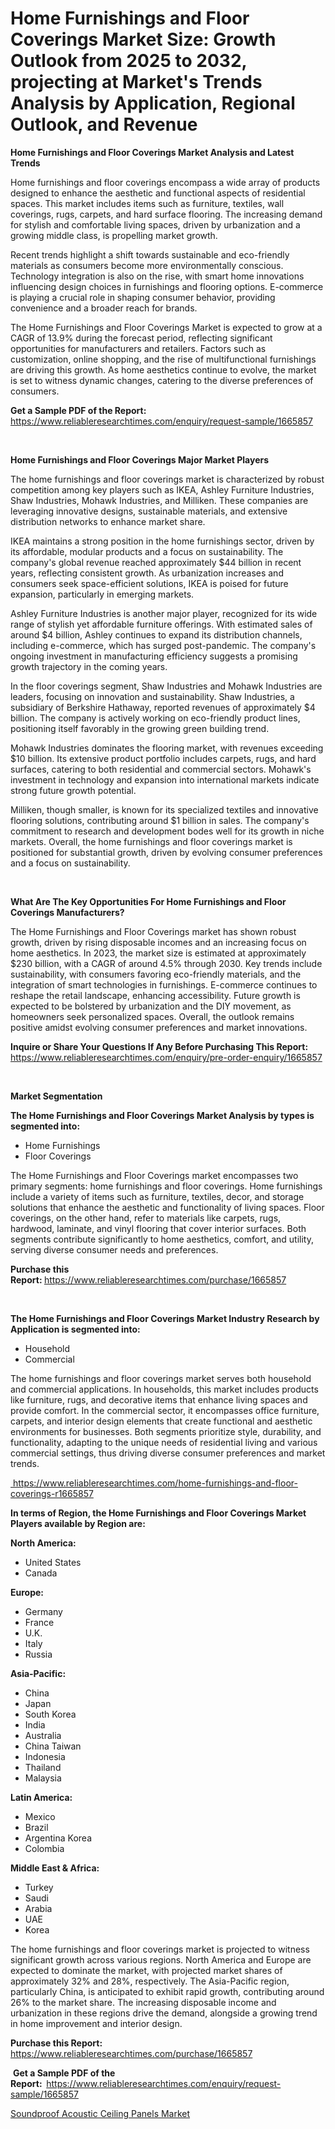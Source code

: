 <p><h1>Home Furnishings and Floor Coverings Market Size: Growth Outlook from 2025 to 2032, projecting at Market's Trends Analysis by Application, Regional Outlook, and Revenue</h1></p><p><strong>Home Furnishings and Floor Coverings Market Analysis and Latest Trends</strong></p>
<p><p>Home furnishings and floor coverings encompass a wide array of products designed to enhance the aesthetic and functional aspects of residential spaces. This market includes items such as furniture, textiles, wall coverings, rugs, carpets, and hard surface flooring. The increasing demand for stylish and comfortable living spaces, driven by urbanization and a growing middle class, is propelling market growth.</p><p>Recent trends highlight a shift towards sustainable and eco-friendly materials as consumers become more environmentally conscious. Technology integration is also on the rise, with smart home innovations influencing design choices in furnishings and flooring options. E-commerce is playing a crucial role in shaping consumer behavior, providing convenience and a broader reach for brands.</p><p>The Home Furnishings and Floor Coverings Market is expected to grow at a CAGR of 13.9% during the forecast period, reflecting significant opportunities for manufacturers and retailers. Factors such as customization, online shopping, and the rise of multifunctional furnishings are driving this growth. As home aesthetics continue to evolve, the market is set to witness dynamic changes, catering to the diverse preferences of consumers.</p></p>
<p><strong>Get a Sample PDF of the Report:&nbsp;</strong> <a href="https://www.reliableresearchtimes.com/enquiry/request-sample/1665857?utm_campaign=3054&utm_medium=2&utm_source=Github&utm_content=ia&utm_term=05042025&utm_id=home-furnishings-and-floor-coverings">https://www.reliableresearchtimes.com/enquiry/request-sample/1665857</a></p>
<p>&nbsp;</p>
<p><strong>Home Furnishings and Floor Coverings Major Market Players</strong></p>
<p><p>The home furnishings and floor coverings market is characterized by robust competition among key players such as IKEA, Ashley Furniture Industries, Shaw Industries, Mohawk Industries, and Milliken. These companies are leveraging innovative designs, sustainable materials, and extensive distribution networks to enhance market share.</p><p>IKEA maintains a strong position in the home furnishings sector, driven by its affordable, modular products and a focus on sustainability. The company's global revenue reached approximately $44 billion in recent years, reflecting consistent growth. As urbanization increases and consumers seek space-efficient solutions, IKEA is poised for future expansion, particularly in emerging markets.</p><p>Ashley Furniture Industries is another major player, recognized for its wide range of stylish yet affordable furniture offerings. With estimated sales of around $4 billion, Ashley continues to expand its distribution channels, including e-commerce, which has surged post-pandemic. The company's ongoing investment in manufacturing efficiency suggests a promising growth trajectory in the coming years.</p><p>In the floor coverings segment, Shaw Industries and Mohawk Industries are leaders, focusing on innovation and sustainability. Shaw Industries, a subsidiary of Berkshire Hathaway, reported revenues of approximately $4 billion. The company is actively working on eco-friendly product lines, positioning itself favorably in the growing green building trend.</p><p>Mohawk Industries dominates the flooring market, with revenues exceeding $10 billion. Its extensive product portfolio includes carpets, rugs, and hard surfaces, catering to both residential and commercial sectors. Mohawk's investment in technology and expansion into international markets indicate strong future growth potential.</p><p>Milliken, though smaller, is known for its specialized textiles and innovative flooring solutions, contributing around $1 billion in sales. The company's commitment to research and development bodes well for its growth in niche markets. Overall, the home furnishings and floor coverings market is positioned for substantial growth, driven by evolving consumer preferences and a focus on sustainability.</p></p>
<p>&nbsp;</p>
<p><strong>What Are The Key Opportunities For Home Furnishings and Floor Coverings Manufacturers?</strong></p>
<p><p>The Home Furnishings and Floor Coverings market has shown robust growth, driven by rising disposable incomes and an increasing focus on home aesthetics. In 2023, the market size is estimated at approximately $230 billion, with a CAGR of around 4.5% through 2030. Key trends include sustainability, with consumers favoring eco-friendly materials, and the integration of smart technologies in furnishings. E-commerce continues to reshape the retail landscape, enhancing accessibility. Future growth is expected to be bolstered by urbanization and the DIY movement, as homeowners seek personalized spaces. Overall, the outlook remains positive amidst evolving consumer preferences and market innovations.</p></p>
<p><strong>Inquire or Share Your Questions If Any Before Purchasing This Report:</strong> <a href="https://www.reliableresearchtimes.com/enquiry/pre-order-enquiry/1665857?utm_campaign=3054&utm_medium=2&utm_source=Github&utm_content=ia&utm_term=05042025&utm_id=home-furnishings-and-floor-coverings">https://www.reliableresearchtimes.com/enquiry/pre-order-enquiry/1665857</a></p>
<p>&nbsp;</p>
<p><strong>Market Segmentation</strong></p>
<p><strong>The Home Furnishings and Floor Coverings Market Analysis by types is segmented into:</strong></p>
<p><ul><li>Home Furnishings</li><li>Floor Coverings</li></ul></p>
<p><p>The Home Furnishings and Floor Coverings market encompasses two primary segments: home furnishings and floor coverings. Home furnishings include a variety of items such as furniture, textiles, decor, and storage solutions that enhance the aesthetic and functionality of living spaces. Floor coverings, on the other hand, refer to materials like carpets, rugs, hardwood, laminate, and vinyl flooring that cover interior surfaces. Both segments contribute significantly to home aesthetics, comfort, and utility, serving diverse consumer needs and preferences.</p></p>
<p><strong>Purchase this Report:&nbsp;</strong><a href="https://www.reliableresearchtimes.com/purchase/1665857?utm_campaign=3054&utm_medium=2&utm_source=Github&utm_content=ia&utm_term=05042025&utm_id=home-furnishings-and-floor-coverings">https://www.reliableresearchtimes.com/purchase/1665857</a></p>
<p>&nbsp;</p>
<p><strong>The Home Furnishings and Floor Coverings Market Industry Research by Application is segmented into:</strong></p>
<p><ul><li>Household</li><li>Commercial</li></ul></p>
<p><p>The home furnishings and floor coverings market serves both household and commercial applications. In households, this market includes products like furniture, rugs, and decorative items that enhance living spaces and provide comfort. In the commercial sector, it encompasses office furniture, carpets, and interior design elements that create functional and aesthetic environments for businesses. Both segments prioritize style, durability, and functionality, adapting to the unique needs of residential living and various commercial settings, thus driving diverse consumer preferences and market trends.</p></p>
<p><a href="https://www.reliableresearchtimes.com/home-furnishings-and-floor-coverings-r1665857?utm_campaign=3054&utm_medium=2&utm_source=Github&utm_content=ia&utm_term=05042025&utm_id=home-furnishings-and-floor-coverings">&nbsp;https://www.reliableresearchtimes.com/home-furnishings-and-floor-coverings-r1665857</a></p>
<p><strong>In terms of Region, the Home Furnishings and Floor Coverings Market Players available by Region are:</strong></p>
<p>
    <p> <strong> North America: </strong>
        <ul>
            <li>United States</li>
            <li>Canada</li>
        </ul>
        </p> 
    <p> <strong> Europe: </strong>
        <ul>
            <li>Germany</li>
            <li>France</li>
            <li>U.K.</li>
            <li>Italy</li>
            <li>Russia</li>
        </ul>
        </p> 
    <p> <strong> Asia-Pacific: </strong>
        <ul>
            <li>China</li>
            <li>Japan</li>
            <li>South Korea</li>
            <li>India</li>
            <li>Australia</li>
            <li>China Taiwan</li>
            <li>Indonesia</li>
            <li>Thailand</li>
            <li>Malaysia</li>
        </ul>
        </p> 
    <p> <strong> Latin America: </strong>
        <ul>
            <li>Mexico</li>
            <li>Brazil</li>
            <li>Argentina Korea</li>
            <li>Colombia</li>
        </ul>
        </p> 
    <p> <strong> Middle East & Africa: </strong>
        <ul>
            <li>Turkey</li>
            <li>Saudi</li>
            <li>Arabia</li>
            <li>UAE</li>
            <li>Korea</li>
        </ul>
    </p>
    </p>
<p><p>The home furnishings and floor coverings market is projected to witness significant growth across various regions. North America and Europe are expected to dominate the market, with projected market shares of approximately 32% and 28%, respectively. The Asia-Pacific region, particularly China, is anticipated to exhibit rapid growth, contributing around 26% to the market share. The increasing disposable income and urbanization in these regions drive the demand, alongside a growing trend in home improvement and interior design.</p></p>
<p><strong>Purchase this Report: </strong><a href="https://www.reliableresearchtimes.com/purchase/1665857?utm_campaign=3054&utm_medium=2&utm_source=Github&utm_content=ia&utm_term=05042025&utm_id=home-furnishings-and-floor-coverings">https://www.reliableresearchtimes.com/purchase/1665857</a></p>
<p>&nbsp;<strong>Get a Sample PDF of the Report:&nbsp;&nbsp;</strong><a href="https://www.reliableresearchtimes.com/enquiry/request-sample/1665857?utm_campaign=3054&utm_medium=2&utm_source=Github&utm_content=ia&utm_term=05042025&utm_id=home-furnishings-and-floor-coverings">https://www.reliableresearchtimes.com/enquiry/request-sample/1665857</a></p>
<p><strong></strong></p>
<p><p><a href="https://github.com/akrachveslov/Market-Research-Report-List-1/blob/main/soundproof-acoustic-ceiling-panels-market.md?utm_campaign=3054&utm_medium=2&utm_source=Github&utm_content=ia&utm_term=05042025&utm_id=home-furnishings-and-floor-coverings">Soundproof Acoustic Ceiling Panels Market</a></p></p>